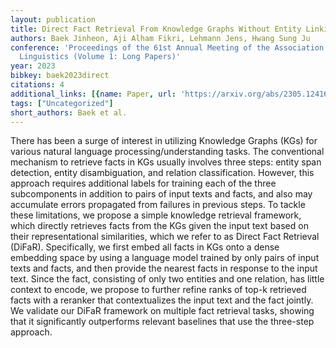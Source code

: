 ```yaml
---
layout: publication
title: Direct Fact Retrieval From Knowledge Graphs Without Entity Linking
authors: Baek Jinheon, Aji Alham Fikri, Lehmann Jens, Hwang Sung Ju
conference: 'Proceedings of the 61st Annual Meeting of the Association for Computational
  Linguistics (Volume 1: Long Papers)'
year: 2023
bibkey: baek2023direct
citations: 4
additional_links: [{name: Paper, url: 'https://arxiv.org/abs/2305.12416'}]
tags: ["Uncategorized"]
short_authors: Baek et al.
---
```

There has been a surge of interest in utilizing Knowledge Graphs (KGs) for
various natural language processing/understanding tasks. The conventional
mechanism to retrieve facts in KGs usually involves three steps: entity span
detection, entity disambiguation, and relation classification. However, this
approach requires additional labels for training each of the three
subcomponents in addition to pairs of input texts and facts, and also may
accumulate errors propagated from failures in previous steps. To tackle these
limitations, we propose a simple knowledge retrieval framework, which directly
retrieves facts from the KGs given the input text based on their
representational similarities, which we refer to as Direct Fact Retrieval
(DiFaR). Specifically, we first embed all facts in KGs onto a dense embedding
space by using a language model trained by only pairs of input texts and facts,
and then provide the nearest facts in response to the input text. Since the
fact, consisting of only two entities and one relation, has little context to
encode, we propose to further refine ranks of top-k retrieved facts with a
reranker that contextualizes the input text and the fact jointly. We validate
our DiFaR framework on multiple fact retrieval tasks, showing that it
significantly outperforms relevant baselines that use the three-step approach.
